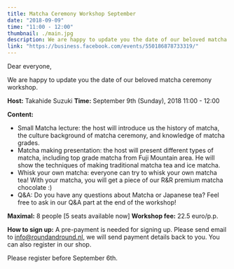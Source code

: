 ```yaml
---
title: Matcha Ceremony Workshop September
date: "2018-09-09"
time: "11:00 - 12:00"
thumbnail: ./main.jpg
description: We are happy to update you the date of our beloved matcha ceremony workshop.
link: "https://business.facebook.com/events/550186878733319/"
---
```


Dear everyone,

We are happy to update you the date of our beloved matcha ceremony workshop.

**Host:** Takahide Suzuki
**Time:** September 9th (Sunday), 2018 11:00 - 12:00

**Content:**
- Small Matcha lecture: the host will introduce us the history of matcha, the culture background of matcha ceremony, and knowledge of matcha grades.
- Matcha making presentation: the host will present different types of matcha, including top grade matcha from Fuji Mountain area. He will show the techniques of making traditional matcha tea and ice matcha.
- Whisk your own matcha: everyone can try to whisk your own matcha tea! With your matcha, you will get a piece of our R&R premium matcha chocolate :)
- Q&A: Do you have any questions about Matcha or Japanese tea? Feel free to ask in our Q&A part at the end of the workshop!

**Maximal:** 8 people [5 seats available now]
**Workshop fee:** 22.5 euro/p.p.

**How to sign up:** A pre-payment is needed for signing up. Please send email to info@roundandround.nl, we will send payment details back to you. You can also register in our shop. 

Please register before September 6th.
